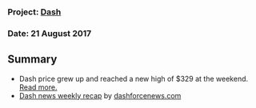 ### Project: [Dash](../projects/dash.md)
### Date: 21 August 2017
## Summary
*  Dash price grew up and reached a new high of $329 at the weekend. [Read more.](https://www.dashforcenews.com/dash-holds-near-300-amid-altcoin-surge/)
* [Dash news weekly recap](https://www.dashforcenews.com/dash-news-weekly-recap/) 
by [dashforcenews.com](https://www.dashforcenews.com)

